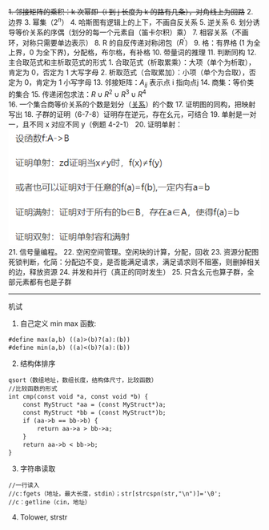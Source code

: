 ~~1. 邻接矩阵的乘积：k 次幂即（i 到 j 长度为 k 的路有几条），对角线上为回路~~
2. 边界
3. 幂集（$2^n$）
4. 哈斯图有逻辑上的上下，不画自反关系
5. 逆关系
6. 划分诱导等价关系的序偶（划分的每一个元素自（笛卡尔积）乘）
7. 相容关系（不画环，对称只需要单边表示）
8. R 的自反传递对称闭包（$R^{'}$）
9. 格：有界格 (1 为全上界，0 为全下界)，分配格，布尔格，有补格
10. 带量词的推理
11. 判断同构
12. 主合取范式和主析取范式的形式
	1. 合取范式（析取累乘）：大项（单个为析取），肯定为 0，否定为 1 大写字母
	2. 析取范式（合取累加）：小项（单个为合取），否定为 0，肯定为 1 小写字母
13. 邻接矩阵：$A_{ij}$ 表示点 i 指向点j
14. 商集：等价类的集合
15. 传递闭包求法：$R\cup R^{2}\cup R^{3}\cup R^4$  
16. 一个集合商等价关系的个数是划分（[关系](离散数学/关系.md#^p9djby)）的个数
17. 证明图的同构，把映射写出
18. 子群的证明（6-7-8）证明存在逆元，存在幺元，可结合
19. 单射是一对一，且不同 x 对应不同 y（例题 4-2-1）
20. 证明单射：![](附件/Pasted%20image%2020230321093841.png)
21. 信号量编程。
22. 空闲空间管理。空闲块的计算，分配，回收
23. 资源分配图死锁判断，化简：分配边不变，是否能满足请求，满足请求则不阻塞，则删掉相关的边，释放资源
24. 并发和并行（真正的同时发生）
25. 只含幺元也算子群，全部元素都有也是子群

---
机试
1. 自己定义 min max 函数:
```
#define max(a,b) ((a)>(b)?(a):(b))
#define min(a,b) ((a)<(b)?(a):(b))
```
2. 结构体排序
```
qsort（数组地址，数组长度，结构体尺寸，比较函数）
//比较函数的形式
int cmp(const void *a, const void *b) {
	const MyStruct *aa = (const MyStruct*)a;
	const MyStruct *bb = (const MyStruct*)b;
	if (aa->b == bb->b) {
		return aa->a > bb->a;
	}
	return aa->b < bb->b;
}
```
3. 字符串读取
```
//一行读入
//c:fgets（地址，最大长度，stdin）；str[strcspn(str,"\n")]='\0';
//c：getline（cin，地址）
```
4. Tolower, strstr
